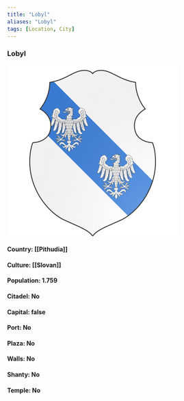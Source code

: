 ```yaml
---
title: "Lobyl"
aliases: "Lobyl"
tags: [Location, City]
---
```

### Lobyl
![](attachment/88420f097f4d90d069fea227edae589f.svg)

#### Country: [[Pithudia]]

#### Culture: [[Slovan]]

#### Population: 1.759

#### Citadel: No

#### Capital: false

#### Port: No

#### Plaza: No

#### Walls: No

#### Shanty: No

#### Temple: No


